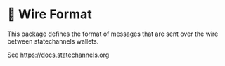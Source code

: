 # 📢 Wire Format

This package defines the format of messages that are sent over the wire between statechannels wallets.

See https://docs.statechannels.org
